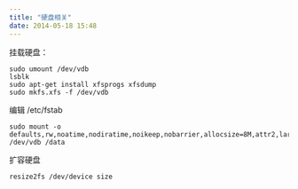 ```yaml
---
title: "硬盘相关"
date: 2014-05-18 15:48
---
```


挂载硬盘：

```
sudo umount /dev/vdb
lsblk
sudo apt-get install xfsprogs xfsdump
sudo mkfs.xfs -f /dev/vdb
```

编辑 /etc/fstab

```
sudo mount -o defaults,rw,noatime,nodiratime,noikeep,nobarrier,allocsize=8M,attr2,largeio,inode64,swalloc,nobootwait /dev/vdb /data
```

扩容硬盘

```
resize2fs /dev/device size
```

